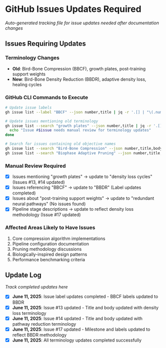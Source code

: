 # GitHub Issues Updates Required

*Auto-generated tracking file for issue updates needed after documentation changes*

## Issues Requiring Updates

### Terminology Changes
- **Old**: Bird-Bone Compression (BBCF), growth plates, post-training support weights
- **New**: Bird-Bone Density Reduction (BBDR), adaptive density loss, healing cycles

### GitHub CLI Commands to Execute

```bash
# Update issue labels
gh issue list --label "BBCF" --json number,title | jq -r '.[] | "\(.number)"' | xargs -I {} gh issue edit {} --remove-label "BBCF" --add-label "BBDR"

# Update issues mentioning old terminology
gh issue list --search "growth plates" --json number,title | jq -r '.[] | "\(.number)"' | while read issue; do
  echo "Issue #$issue needs manual review for terminology updates"
done

# Search for issues containing old objective names
gh issue list --search "Bird-Bone Compression" --json number,title,body
gh issue list --search "Biophase Adaptive Pruning" --json number,title,body
```

### Manual Review Required
- [x] Issues mentioning "growth plates" → update to "density loss cycles" (Issues #13, #14 updated)
- [x] Issues referencing "BBCF" → update to "BBDR" (Label updates completed)
- [x] Issues about "post-training support weights" → update to "redundant neural pathways" (No issues found)
- [x] Pipeline stage descriptions → update to reflect density loss methodology (Issue #17 updated)
### Affected Areas Likely to Have Issues
1. Core compression algorithm implementations
2. Pipeline configuration documentation
3. Pruning methodology discussions
4. Biologically-inspired design patterns
5. Performance benchmarking criteria

## Update Log
*Track completed updates here*

- [x] **June 11, 2025**: Issue label updates completed - BBCF labels updated to BBDR
- [x] **June 11, 2025**: Issue #13 updated - Title and body updated with density loss terminology
- [x] **June 11, 2025**: Issue #14 updated - Title and body updated with pathway reduction terminology  
- [x] **June 11, 2025**: Issue #17 updated - Milestone and labels updated to reflect BBDR methodology
- [x] **June 11, 2025**: All terminology updates completed successfully
